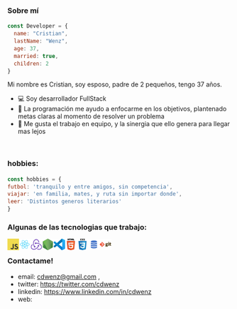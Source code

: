 
### Sobre mí
```javascript
const Developer = {
  name: "Cristian",
  lastName: "Wenz",
  age: 37,
  married: true,
  children: 2
}
```

Mi nombre es Cristian, soy esposo, padre de 2 pequeños, tengo 37 años.
- 💻 Soy desarrollador FullStack
- 🎯 La programación me ayudo a enfocarme en los objetivos, plantenado metas claras al momento de resolver un problema
- 🌴 Me gusta el trabajo en equipo, y la sinergia que ello genera para llegar mas lejos
 
<br>

###  hobbies:

 ```javascript
const hobbies = {
futbol: 'tranquilo y entre amigos, sin competencia',
viajar: 'en familia, mates, y ruta sin importar donde',
leer: 'Distintos generos literarios'
}
```
###  Algunas de las tecnologias que trabajo: 
<img align="left" alt="JavaScript" width="26px" src="https://raw.githubusercontent.com/github/explore/80688e429a7d4ef2fca1e82350fe8e3517d3494d/topics/javascript/javascript.png" />
<img align="left" alt="React" width="26px" src="https://raw.githubusercontent.com/github/explore/80688e429a7d4ef2fca1e82350fe8e3517d3494d/topics/react/react.png" />
<img align="left" alt="React" width="26px" src="https://raw.githubusercontent.com/github/explore/80688e429a7d4ef2fca1e82350fe8e3517d3494d/topics/redux/redux.png" />
<img align="left" alt="Node.js" width="26px" src="https://raw.githubusercontent.com/github/explore/80688e429a7d4ef2fca1e82350fe8e3517d3494d/topics/nodejs/nodejs.png" />
<img align="left" alt="Visual Studio Code" width="26px" src="https://raw.githubusercontent.com/github/explore/80688e429a7d4ef2fca1e82350fe8e3517d3494d/topics/visual-studio-code/visual-studio-code.png" />
<img align="left" alt="HTML5" width="26px" src="https://raw.githubusercontent.com/github/explore/80688e429a7d4ef2fca1e82350fe8e3517d3494d/topics/html/html.png" />
<img align="left" alt="CSS3" width="26px" src="https://raw.githubusercontent.com/github/explore/80688e429a7d4ef2fca1e82350fe8e3517d3494d/topics/css/css.png" />
<img align="left" alt="SQL" width="26px" src="https://raw.githubusercontent.com/github/explore/80688e429a7d4ef2fca1e82350fe8e3517d3494d/topics/sql/sql.png" />
<img align="left" alt="Git" width="26px" src="https://raw.githubusercontent.com/github/explore/80688e429a7d4ef2fca1e82350fe8e3517d3494d/topics/git/git.png" />

<br>

###  Contactame! 

 - email: cdwenz@gmail.com ,
 - twitter: https://twitter.com/cdwenz
 - linkedin: https://www.linkedin.com/in/cdwenz
 - web:

<br>

